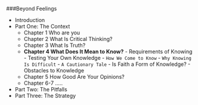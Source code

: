 ###Beyond Feelings
- Introduction
- Part One: The Context
  - Chapter 1 Who are you
  - Chapter 2 What Is Critical Thinking?
  - Chapter 3 What Is Truth?
  - **Chapter 4 What Does It Mean to Know?**
        - Requirements of Knowing
        - Testing Your Own Knowledge
        - `How We Come to Know`
        - `Why Knowing Is Difficult`
        - `A Cautionary Tale`
        - Is Faith a Form of Knowledge?
        - Obstacles to Knowledge
  - Chapter 5 How Good Are Your Opinions?
  - Chapter 6-7 .....
- Part Two: The Pitfalls
- Part Three: The Strategy





